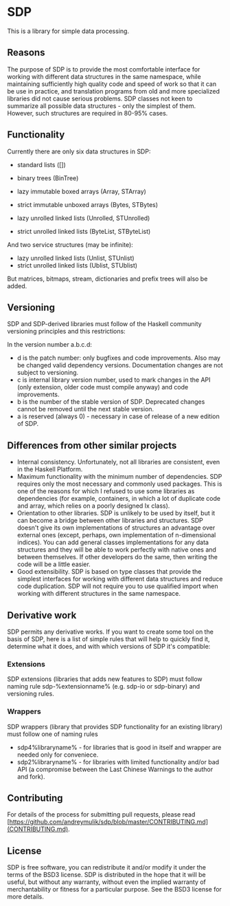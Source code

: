 # SDP

This is a library for simple data processing.

## Reasons

The purpose of SDP is to provide the most comfortable interface for working with
different data structures in the same namespace, while maintaining sufficiently
high quality code and speed of work so that it can be use in practice, and
translation programs from old and more specialized libraries did not cause
serious problems.
SDP classes not keen to summarize all possible data structures - only the
simplest of them. However, such structures are required in 80-95% cases.

## Functionality

Currently there are only six data structures in SDP:

- standard lists ([])
- binary trees   (BinTree)

- lazy   immutable  boxed  arrays (Array, STArray)
- strict immutable unboxed arrays (Bytes, STBytes)

- lazy   unrolled linked lists (Unrolled, STUnrolled)
- strict unrolled linked lists (ByteList, STByteList)

And two service structures (may be infinite):

- lazy   unrolled linked lists (Unlist, STUnlist)
- strict unrolled linked lists (Ublist, STUblist)

But matrices, bitmaps, stream, dictionaries and prefix trees will also be added.

## Versioning

SDP and SDP-derived libraries must follow of the Haskell community versioning
principles and this restrictions:

In the version number a.b.c.d:
* d is the patch number: only bugfixes and code improvements. Also may be
changed valid dependency versions. Documentation changes are not subject to
versioning.
* c is internal library version number, used to mark changes in the API (only
extension, older code must compile anyway) and code improvements.
* b is the number of the stable version of SDP. Deprecated changes cannot be
removed until the next stable version.
* a is reserved (always 0) - necessary in case of release of a new edition of
SDP.

## Differences from other similar projects

* Internal consistency. Unfortunately, not all libraries are consistent, even in
the Haskell Platform.
* Maximum functionality with the minimum number of dependencies. SDP requires
only the most necessary and commonly used packages. This is one of the reasons
for which I refused to use some libraries as dependencies (for example,
containers, in which a lot of duplicate code and array, which relies on a poorly
designed Ix class).
* Orientation to other libraries. SDP is unlikely to be used by itself, but it
can become a bridge between other libraries and structures. SDP doesn't give its
own implementations of structures an advantage over external ones (except,
perhaps, own implementation of n-dimensional indices). You can add general
classes implementations for any data structures and they will be able to work
perfectly with native ones and between themselves. If other developers do the
same, then writing the code will be a little easier.
* Good extensibility. SDP is based on type classes that provide the simplest
interfaces for working with different data structures and reduce code
duplication. SDP will not require you to use qualified import when working with
different structures in the same namespace.

## Derivative work

SDP permits any derivative works. If you want to create some tool on the basis
of SDP, here is a list of simple rules that will help to quickly find it,
determine what it does, and with which versions of SDP it's compatible:

### Extensions

SDP extensions (libraries that adds new features to SDP) must follow naming rule
sdp-%extensionname% (e.g. sdp-io or sdp-binary) and versioning rules.

### Wrappers

SDP wrappers (library that provides SDP functionality for an existing library)
must follow one of naming rules
* sdp4%libraryname% - for libraries that is good in itself and wrapper are
needed only for conveniece.
* sdp2%libraryname% - for libraries with limited functionality and/or bad API
(a compromise between the Last Chinese Warnings to the author and fork).

## Contributing

For details of the process for submitting pull requests, please read
[https://github.com/andreymulik/sdp/blob/master/CONTRIBUTING.md](CONTRIBUTING.md).

## License

SDP is free software, you can redistribute it and/or modify it under the
terms of the BSD3 license.
SDP is distributed in the hope that it will be useful, but without any
warranty, without even the implied warranty of merchantability or fitness for
a particular purpose. See the BSD3 license for more details.
